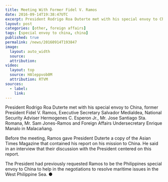 ```yaml
---
title: Meeting With Former Fidel V. Ramos
date: 2016-09-14T19:38:47UTC
excerpt: President Rodrigo Roa Duterte met with his special envoy to China, former President Fidel V. Ramos, Executive Secretary Salvador Medialdea, National Security Adviser Hermogenes C. Esperon Jr., Mr. Jose Santiago Sta. Romana, Mr. Sam Jones-Ramos and Foreign Affairs Undersecretary Enrique Manalo in Malacañang.
layout: post
categories: [other, foreign affairs]
tags: [special envoy to china, china]
published: true
permalink: /news/20160914T193847
image:
  layout: auto_width
  source: 
  attribution: 
video:
  layout: top
  source: HAleppvob0M
  attribution: RTVM
sources:
  - label:
    link:
---
```


President Rodrigo Roa Duterte met with his special envoy to China, former President Fidel V. Ramos, Executive Secretary Salvador Medialdea, National Security Adviser Hermogenes C. Esperon Jr., Mr. Jose Santiago Sta. Romana, Mr. Sam Jones-Ramos and Foreign Affairs Undersecretary Enrique Manalo in Malacañang.

Before the meeting, Ramos gave President Duterte a copy of the Asian Times Magazine that contained his report on his mission to China. He said in an interview that their discussion with the President centered on this report.

The President had previously requested Ramos to be the Philippines special envoy to China to help in the negotiations to resolve maritime issues in the West Philippine Sea.
&#x25cf;
